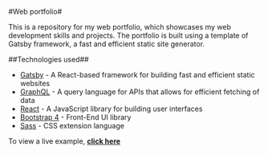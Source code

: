 #Web portfolio#

This is a repository for my web portfolio, which showcases my web development skills and projects. The portfolio is built using a template of Gatsby framework, a fast and efficient static site generator.

##Technologies used##

- [Gatsby](https://www.gatsbyjs.org/) - A React-based framework for building fast and efficient static websites
- [GraphQL](https://graphql.org/) - A query language for APIs that allows for efficient fetching of data
- [React](https://es.reactjs.org/) - A JavaScript library for building user interfaces
- [Bootstrap 4](https://getbootstrap.com/docs/4.3/getting-started/introduction/) - Front-End UI library
- [Sass](https://sass-lang.com/documentation) - CSS extension language

To view a live example, **[click here](https://e1imar.netlify.app/)**